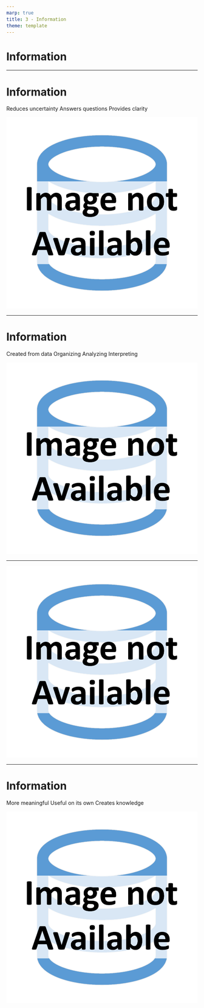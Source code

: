 ```yaml
---
marp: true
title: 3 - Information
theme: template
---
```


<!-- _class: title-only -->

# Information

---

<!-- _class: title-two-content-left-center -->

# Information

Reduces uncertainty
Answers questions
Provides clarity

![image An icon of a magnifying glass with a question mark inside the lens, in a minimalist style](images/placeholder.png)

---

<!-- _class: title-two-content-left-center -->

# Information

Created from data
Organizing
Analyzing
Interpreting

![image An icon of a database with an arrow pointing to a document, in a minimalist style](images/placeholder.png)

---

<!-- _class: one-pane -->

![bg contain A photo of a doctor holding a clipboard with a patient's medical history](images/placeholder.png)

---

<!-- _class: title-two-content-left-center -->

# Information

More meaningful
Useful on its own
Creates knowledge

![image An icon of a lightbulb with a checkmark inside, in a minimalist style](images/placeholder.png)
